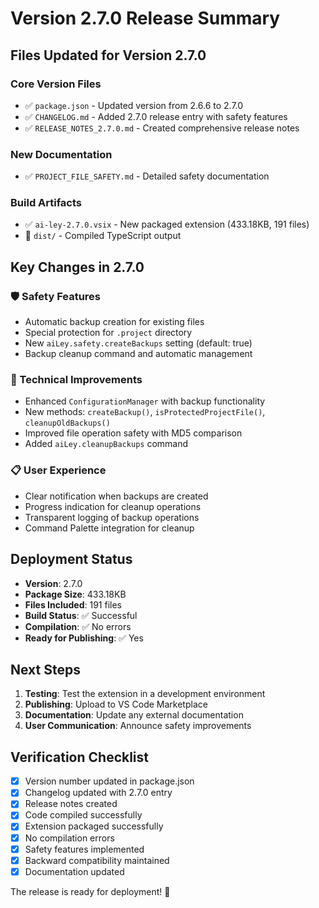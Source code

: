 # Version 2.7.0 Release Summary

## Files Updated for Version 2.7.0

### Core Version Files
- ✅ `package.json` - Updated version from 2.6.6 to 2.7.0
- ✅ `CHANGELOG.md` - Added 2.7.0 release entry with safety features
- ✅ `RELEASE_NOTES_2.7.0.md` - Created comprehensive release notes

### New Documentation
- ✅ `PROJECT_FILE_SAFETY.md` - Detailed safety documentation

### Build Artifacts
- ✅ `ai-ley-2.7.0.vsix` - New packaged extension (433.18KB, 191 files)
- 📁 `dist/` - Compiled TypeScript output

## Key Changes in 2.7.0

### 🛡️ Safety Features
- Automatic backup creation for existing files
- Special protection for `.project` directory
- New `aiLey.safety.createBackups` setting (default: true)
- Backup cleanup command and automatic management

### 🔧 Technical Improvements
- Enhanced `ConfigurationManager` with backup functionality
- New methods: `createBackup()`, `isProtectedProjectFile()`, `cleanupOldBackups()`
- Improved file operation safety with MD5 comparison
- Added `aiLey.cleanupBackups` command

### 📋 User Experience
- Clear notification when backups are created
- Progress indication for cleanup operations
- Transparent logging of backup operations
- Command Palette integration for cleanup

## Deployment Status

- **Version**: 2.7.0
- **Package Size**: 433.18KB
- **Files Included**: 191 files
- **Build Status**: ✅ Successful
- **Compilation**: ✅ No errors
- **Ready for Publishing**: ✅ Yes

## Next Steps

1. **Testing**: Test the extension in a development environment
2. **Publishing**: Upload to VS Code Marketplace
3. **Documentation**: Update any external documentation
4. **User Communication**: Announce safety improvements

## Verification Checklist

- [x] Version number updated in package.json
- [x] Changelog updated with 2.7.0 entry
- [x] Release notes created
- [x] Code compiled successfully
- [x] Extension packaged successfully
- [x] No compilation errors
- [x] Safety features implemented
- [x] Backward compatibility maintained
- [x] Documentation updated

The release is ready for deployment! 🚀